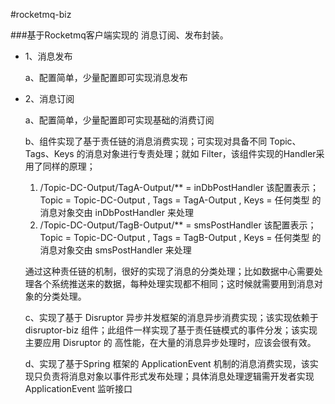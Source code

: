 #rocketmq-biz

###基于Rocketmq客户端实现的 消息订阅、发布封装。

- 1、消息发布

   a、配置简单，少量配置即可实现消息发布

- 2、消息订阅

   a、配置简单，少量配置即可实现基础的消费订阅

   b、组件实现了基于责任链的消息消费实现；可实现对具备不同 Topic、Tags、Keys 的消息对象进行专责处理；就如 Filter，该组件实现的Handler采用了同样的原理；

	 1. /Topic-DC-Output/TagA-Output/** = inDbPostHandler  该配置表示；Topic = Topic-DC-Output , Tags = TagA-Output , Keys = 任何类型 的消息对象交由 inDbPostHandler  来处理
	 2. /Topic-DC-Output/TagB-Output/** = smsPostHandler  该配置表示；Topic = Topic-DC-Output , Tags = TagB-Output , Keys = 任何类型 的消息对象交由 smsPostHandler 来处理

   通过这种责任链的机制，很好的实现了消息的分类处理；比如数据中心需要处理各个系统推送来的数据，每种处理实现都不相同；这时候就需要用到消息对象的分类处理。

  c、实现了基于 Disruptor 异步并发框架的消息异步消费实现；该实现依赖于 disruptor-biz 组件；此组件一样实现了基于责任链模式的事件分发；该实现主要应用 Disruptor 的 高性能，在大量的消息异步处理时，应该会很有效。

  d、实现了基于Spring 框架的 ApplicationEvent 机制的消息消费实现，该实现只负责将消息对象以事件形式发布处理；具体消息处理逻辑需开发者实现 ApplicationEvent 监听接口

